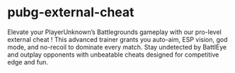 # pubg-external-cheat
Elevate your PlayerUnknown’s Battlegrounds gameplay with our pro-level external cheat ! This advanced trainer grants you auto-aim, ESP vision, god mode, and no-recoil to dominate every match. Stay undetected by BattlEye and outplay opponents with unbeatable cheats designed for competitive edge and fun.
